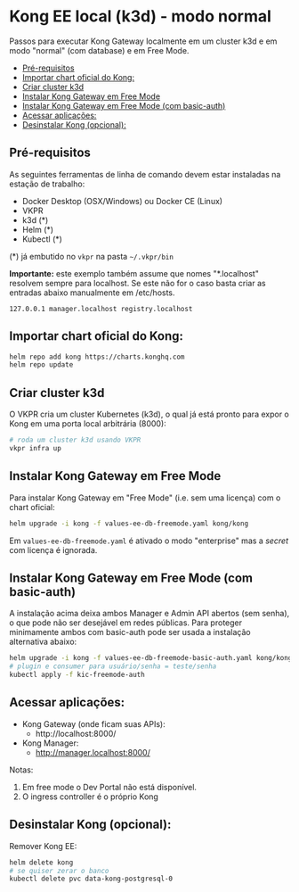 # Kong EE local (k3d) - modo normal <!-- omit in toc -->

Passos para executar Kong Gateway localmente em um cluster k3d e em modo "normal" (com database) e em Free Mode.

- [Pré-requisitos](#pré-requisitos)
- [Importar chart oficial do Kong:](#importar-chart-oficial-do-kong)
- [Criar cluster k3d](#criar-cluster-k3d)
- [Instalar Kong Gateway em Free Mode](#instalar-kong-gateway-em-free-mode)
- [Instalar Kong Gateway em Free Mode (com basic-auth)](#instalar-kong-gateway-em-free-mode-com-basic-auth)
- [Acessar aplicações:](#acessar-aplicações)
- [Desinstalar Kong (opcional):](#desinstalar-kong-opcional)

## Pré-requisitos

As seguintes ferramentas de linha de comando devem estar instaladas na estação de trabalho:

- Docker Desktop (OSX/Windows) ou Docker CE (Linux)
- VKPR
- k3d (*)
- Helm (*)
- Kubectl (*)

(*) já embutido no `vkpr` na pasta `~/.vkpr/bin`

**Importante:** este exemplo também assume que nomes "*.localhost" resolvem sempre para localhost. Se este não for o caso basta criar as entradas abaixo manualmente em /etc/hosts.

```
127.0.0.1 manager.localhost registry.localhost
```

## Importar chart oficial do Kong:

```sh
helm repo add kong https://charts.konghq.com
helm repo update
```

## Criar cluster k3d

O VKPR cria um cluster Kubernetes (k3d), o qual já está pronto para expor o Kong em uma porta local arbitrária (8000): 

```sh
# roda um cluster k3d usando VKPR
vkpr infra up
```

## Instalar Kong Gateway em Free Mode

Para instalar Kong Gateway em "Free Mode" (i.e. sem uma licença) com o chart oficial:

```sh
helm upgrade -i kong -f values-ee-db-freemode.yaml kong/kong
```

Em `values-ee-db-freemode.yaml` é ativado o modo "enterprise" mas a *secret* com licença é ignorada.

## Instalar Kong Gateway em Free Mode (com basic-auth)

A instalação acima deixa ambos Manager e Admin API abertos (sem senha), o que pode não ser desejável em redes públicas. Para proteger minimamente ambos com basic-auth pode ser usada a instalação alternativa abaixo:

```sh
helm upgrade -i kong -f values-ee-db-freemode-basic-auth.yaml kong/kong
# plugin e consumer para usuário/senha = teste/senha
kubectl apply -f kic-freemode-auth
```

## Acessar aplicações:

* Kong Gateway (onde ficam suas APIs):
  * http://localhost:8000/
* Kong Manager:
  * http://manager.localhost:8000/

Notas: 

1. Em free mode o Dev Portal não está disponível.
2. O ingress controller é o próprio Kong

## Desinstalar Kong (opcional):

Remover Kong EE:

```sh
helm delete kong
# se quiser zerar o banco
kubectl delete pvc data-kong-postgresql-0
```
